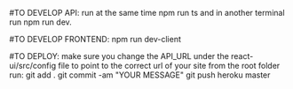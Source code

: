 #TO DEVELOP API:
run at the same time npm run ts and in another terminal run npm run dev.

#TO DEVELOP FRONTEND:
npm run dev-client

#TO DEPLOY:
make sure you change the API_URL under the react-ui/src/config file to point to the correct url of your site
from the root folder run:
git add .
git commit -am "YOUR MESSAGE"
git push heroku master
